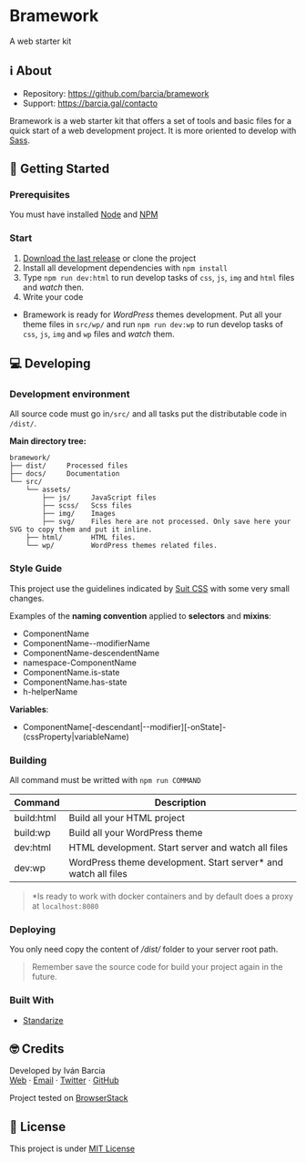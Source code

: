 # Bramework
A web starter kit


## ℹ️ About
- Repository: https://github.com/barcia/bramework
- Support: https://barcia.gal/contacto

Bramework is a web starter kit that offers a set of tools and basic files for a quick start of a web development project. It is more oriented to develop with [Sass](http://sass-lang.com).


## 🛫 Getting Started

### Prerequisites
You must have installed [Node](https://nodejs.org/en/download/) and [NPM](https://www.npmjs.com/get-npm)

### Start
1. [Download the last release](https://github.com/barcia/bramework/archive/master.zip) or clone the project
2. Install all development dependencies with `npm install`
3. Type `npm run dev:html` to run develop tasks of `css`, `js`, `img` and `html` files and *watch* then.
4. Write your code

- Bramework is ready for *WordPress* themes development. Put all your theme files in `src/wp/` and run `npm run dev:wp` to run develop tasks of `css`, `js`, `img` and `wp` files and *watch* them.

## 💻 Developing

### Development environment
All source code must go in`/src/` and all tasks put the distributable code in `/dist/`.

**Main directory tree:**
```
bramework/
├── dist/     Processed files
├── docs/     Documentation
└── src/
    └── assets/
        ├── js/     JavaScript files
        ├── scss/   Scss files
        ├── img/    Images
        ├── svg/    Files here are not processed. Only save here your SVG to copy them and put it inline.
    ├── html/       HTML files.
    └── wp/         WordPress themes related files.     
```

### Style Guide
This project use the guidelines indicated by [Suit CSS](https://suitcss.github.io) with some very small changes.

Examples of the **naming convention** applied to **selectors** and **mixins**:
- ComponentName
- ComponentName--modifierName
- ComponentName-descendentName
- namespace-ComponentName
- ComponentName.is-state
- ComponentName.has-state
- h-helperName

**Variables**:
- ComponentName[-descendant|--modifier][-onState]-(cssProperty|variableName)



### Building
All command must be writted with `npm run COMMAND`

| Command       | Description  |
| ------------- | ------------- |
| build:html     | Build all your HTML project |
| build:wp     | Build all your WordPress theme |
| dev:html     | HTML development. Start server and watch all files |
| dev:wp     | WordPress theme development. Start server* and watch all files |

> *Is ready to work with docker containers and by default does a proxy at `localhost:8080`


### Deploying
You only need copy the content of */dist/* folder to your server root path.

> Remember save the source code for build your project again in the future.

### Built With
- [Standarize](https://github.com/barcia/standarize)



## 🤓 Credits
Developed by Iván Barcia  
[Web](https://barcia.gal) · [Email](mailto:ivan@barcia.gal) · [Twitter](http://www.twitter.com/bartzia) · [GitHub](http://www.github.com/barcia)

Project tested on [BrowserStack](https://www.browserstack.com/)



## 📄 License
This project is under [MIT License](https://github.com/barcia/bramework/blob/master/LICENSE)
